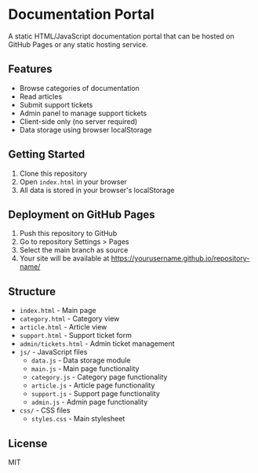 
# Documentation Portal

A static HTML/JavaScript documentation portal that can be hosted on GitHub Pages or any static hosting service.

## Features

- Browse categories of documentation
- Read articles
- Submit support tickets
- Admin panel to manage support tickets
- Client-side only (no server required)
- Data storage using browser localStorage

## Getting Started

1. Clone this repository
2. Open `index.html` in your browser
3. All data is stored in your browser's localStorage

## Deployment on GitHub Pages

1. Push this repository to GitHub
2. Go to repository Settings > Pages
3. Select the main branch as source
4. Your site will be available at https://yourusername.github.io/repository-name/

## Structure

- `index.html` - Main page
- `category.html` - Category view
- `article.html` - Article view
- `support.html` - Support ticket form
- `admin/tickets.html` - Admin ticket management
- `js/` - JavaScript files
  - `data.js` - Data storage module
  - `main.js` - Main page functionality
  - `category.js` - Category page functionality
  - `article.js` - Article page functionality
  - `support.js` - Support page functionality
  - `admin.js` - Admin page functionality
- `css/` - CSS files
  - `styles.css` - Main stylesheet

## License

MIT
